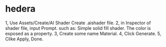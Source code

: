 # hedera

1, Use Assets/Create/AI Shader Create .aishader file.
2, in Inspector of shader file, input Prompt. such as: Simple solid fill shader. The color is exposed as a property.
3, Create some name Material.
4, Click Generate.
5, Clike Apply, Done.